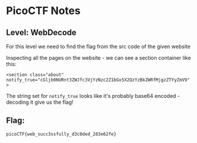 # PicoCTF Notes
## Level: WebDecode

For this level we need to find the flag from the src code of the given website

Inspecting all the pages on the website - we can see a section container like this:

` <section class="about" notify_true="cGljb0NURnt3ZWJfc3VjYzNzc2Z1bGx5X2QzYzBkZWRfMjgzZTYyZmV9"> `

The string set for `notify_true` looks like it's probably base64 encoded - decoding it give us the flag!


## Flag:
``` picoCTF{web_succ3ssfully_d3c0ded_283e62fe} ```